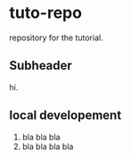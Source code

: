 # tuto-repo
repository for the tutorial.

## Subheader

hi.

## local developement

1. bla bla bla
2. bla bla bla bla

